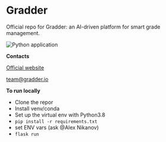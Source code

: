 # Gradder
Official repo for Gradder: an AI-driven platform for smart grade management.

![Python application](https://github.com/Niklex21/gradder/workflows/Python%20application/badge.svg?branch=master)

**Contacts**

[Official website](https://gradder.io)

team@gradder.io

**To run locally**
- Clone the repor
- Install venv/conda
- Set up the virtual env with Python3.8
- `pip install -r requirements.txt`
- set ENV vars (ask @Alex Nikanov)
- `flask run`
